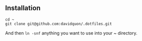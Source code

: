 ## Installation

    cd ~
    git clone git@github.com:davidquon/.dotfiles.git

And then `ln -snf` anything you want to use into your ~ directory.
